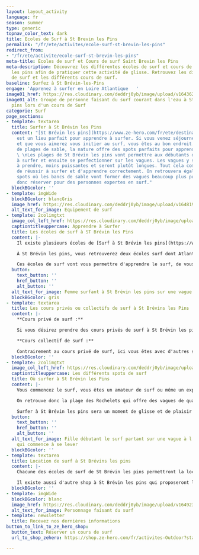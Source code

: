 ```yaml
---
layout: layout_activity
language: fr
season: summer
type: generic
topnav_color_text: dark
title: Ecoles de Surf à St Brevin les Pins
permalink: "/fr/ete/activites/ecole-surf-st-brevin-les-pins"
redirect_from:
- "/fr/ete/activite/ecole-surf-st-brevin-les-pins"
meta-title: Ecoles de surf et Cours de surf Saint Brevin les Pins
meta-description: Découvrez les différentes écoles de surf et cours de surf à St Brévin
  les pins afin de pratiquer cette activité de glisse. Retrouvez les différentes écoles
  de surf et les différents cours de surf.
baseline: Surfez à St Brévin-les-Pins
engage: 'Apprenez à surfer en Loire Atlantique   '
image01_href: https://res.cloudinary.com/deddrj0yb/image/upload/v1643624276/website/Surf%20Atlantic/IMG_7712_jj6zyy.jpg
image01_alt: Groupe de personne faisant du surf courant dans l'eau à St Brévin les
  pins lors d'un cours de Surf
categorie: Surf
page_sections:
- template: textarea
  title: Surfer à St Brévin les Pins
  content: "[St Brévin les pins](https://www.ze-hero.com/fr/ete/destinations/st-brevin-les-pins)
    est un lieu parfait pour apprendre à surfer. Si vous venez séjourner dans la [Loire-Atlantique](https://www.ze-hero.com/fr/ete/destinations/loire-atlantique)
    et que vous aimerez vous initier au surf, vous êtes au bon endroit. Avec ses 8km
    de plages de sable, la nature offre des spots parfaits pour apprendre le [surf](https://www.ze-hero.com/fr/ete/activites/surf).
    \ \nLes plages de St Brévin les pins vont permettre aux débutants d'apprendre
    à surfer et ensuite se perfectionner sur les vagues. Les vagues y sont plus faciles
    à prendre, moins puissantes et seront plutôt longues. Tout cela combiné vous permettra
    de réussir à surfer et d'apprendre correctement. On retrouvera également quelques
    spots où les bancs de sable vont former des vagues beaucoup plus puissante et
    donc réserver pour des personnes expertes en surf."
  blockBGcolor: ''
- template: imgWide
  blockBGcolor: blancGris
  image_href: https://res.cloudinary.com/deddrj0yb/image/upload/v1648195891/website/assets/Recadr%C3%A9es/surf.png
  alt_text_for_image: Equipement de surf
- template: 2colimgtxt
  image_col_left_href: https://res.cloudinary.com/deddrj0yb/image/upload/v1643624275/website/Surf%20Atlantic/DSC_1440_ruy2qd.jpg
  captiontitleuppercase: Apprendre à Surfer
  title: Les écoles de surf à ST Brévin les Pins
  content: |-
    Il existe plusieurs écoles de [Surf à St Brévin les pins](https://www.ze-hero.com/fr/ete/activites/ecole-surf-st-brevin-les-pins). Vous trouverez différentes écoles de surf si vous désirez apprendre le surf pour la 1re fois, que vous désirez progresser sur les vagues, vous perfectionner et avoir un meilleur niveau.

    À St Brévin les pins, vous retrouverez deux écoles surf dont Atlantic surf Academy. Chacune de ses écoles proposerons des cours de surf privé, des cours de surf collectifs. Vous trouverez donc des séances de surf à la carte, mais aussi des stages de plusieurs jours et des stages de surf se déroulant uniquement le week-end. Il sera possible de prendre des cours de surf par pack de 10 par exemple.

    Ces écoles de surf vont vous permettre d'apprendre le surf, de vous initier à la glisse, quelque soit votre niveau et votre âge. Découvrez cette activité de glisse avec des moniteurs expérimentés, qui vous transmettront leur savoir, leur expérience afin de vous donner les meilleurs conseils possibles
  button:
    text_button: ''
    href_button: ''
    alt_button: ''
  alt_text_for_image: Femme surfant à St Brévin les pins sur une vague qui casse
  blockBGcolor: gris
- template: textarea
  title: Les cours privés ou collectifs de surf à St Brévins les Pins
  content: |-
    **Cours privé de surf :**

    Si vous désirez prendre des cours privés de surf à St Brévin les pins au sein d'une école de surf, cela vous permettra d'avoir un professeur de surf totalement dédié à vous. Il vous accompagnera dans l'eau, analysera tous vos gestes et restera au près de vous afin de vous donner tous les conseils importants. Le moniteur vous permettra de vraiment progresser et de vous faire découvrir les différentes vagues, la compréhension de l'océan et toute la technique de surf. C'est la meilleure façon d'apprendre et de progresser en surf, mais elle est plus chère que si vous pratiquiez le surf en cours collectif.

    **Cours collectif de surf :**

    Contrairement au cours privé de surf, ici vous êtes avec d'autres surfeurs. Le moniteur analyse donc plusieurs personnes lors de la même session de surf. Vous pourrez alors profiter d'un groupe motivant et passer un moment avec vos proches. Vous progresserez par les conseils du moniteur, mais aussi des surfeurs du groupe. Le cours collectif de surf est alors moins chère que le cours privé et sera parfait pour les débutants et ceux qui souhaitent se perfectionner.
  blockBGcolor: ''
- template: 2colimgtxt
  image_col_left_href: https://res.cloudinary.com/deddrj0yb/image/upload/v1643624275/website/Surf%20Atlantic/IMG_7584_itolid.jpg
  captiontitleuppercase: Les différents spots de surf
  title: Où surfer à St Brévin les Pins
  content: |-
    Vous commencez le surf, vous êtes un amateur de surf ou même un expert en surf, à St Brévin les pins, il y a différents spots où trouver les meilleurs vagues.

    On retrouve donc la plage des Rochelets qui offre des vagues de qualité qui seront parfait pour débuter et pour se perfectionner. Mais il y a aura également la plage du Pointeau, de l'Océan et du Gohaud. Les différentes conditions vont aussi dépendre de la météo, de la marée etc.

    Surfer à St Brévin les pins sera un moment de glisse et de plaisir entre les conditions idéales de surf ainsi que les écoles de surf qui mettront tous leurs services à votre disposition. Apprenez le surf dans les meilleures conditions.
  button:
    text_button: ''
    href_button: ''
    alt_button: ''
  alt_text_for_image: Fille débutant le surf partant sur une vague à l'aide d'un moniteur,
    qui commence à se lever
  blockBGcolor: ''
- template: textarea
  title: Location de surf à St Brévins les pins
  content: |-
    Chacune des écoles de surf de St Brévin les pins permettront la location de matériel de surf. C'est-à-dire que vous retrouverez les planches de surf pour tous les niveaux, des leashs, ainsi que les combinaisons courtes ou longues. Si vous prenez des cours de surf, vous pourrez venir soit avec votre équipement, soit l'avoir directement sur place.

    Il existe aussi d'autre shop à St Brévin les pins qui proposeront la [location ](https://www.ze-hero.com/fr/ete/activites/location-surf-loire-atlantique)de matériel et d'équipement de surf.
  blockBGcolor: ''
- template: imgWide
  blockBGcolor: blanc
  image_href: https://res.cloudinary.com/deddrj0yb/image/upload/v1649238781/website/assets/Personnages%20poses/Poses%20format%20large/Surf.png
  alt_text_for_image: Personnage faisant du surf
- template: newsletter
  title: Recevez nos dernières informations
button_to_link_to_ze_hero_shop:
  button_text: Réserver un cours de surf
  url_to_shop_zehero: https://shop.ze-hero.com/fr/activites-Outdoor?station=Loire+Atlantique+%2844%29&calessonstype=all&catypegenderlistsummer=all&calessonsactivitytype=Surf&start-date=21%2F11%2F2021

---
```

